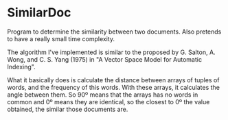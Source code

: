 # SimilarDoc
Program to determine the similarity between two documents. Also pretends to have a really small time complexity.  

The algorithm I've implemented is similar to the proposed by G. Salton, A. Wong, and C. S. Yang (1975) in "A Vector Space Model for Automatic Indexing".

What it basically does is calculate the distance between arrays of tuples of words, and the frequency of this words. With these arrays, it calculates the angle between them. So 90º means that the arrays has no words in common and 0º means they are identical, so the closest to 0º the value obtained, the similar those documents are.
